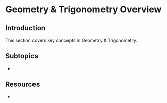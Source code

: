 # Geometry & Trigonometry Overview

## Introduction

This section covers key concepts in Geometry & Trigonometry.

## Subtopics

- 

## Resources

- 


